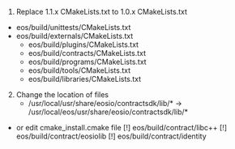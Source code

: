 1. Replace 1.1.x CMakeLists.txt to 1.0.x CMakeLists.txt
  - eos/build/unittests/CMakeLists.txt
  - eos/build/externals/CMakeLists.txt
	- eos/build/plugins/CMakeLists.txt
	- eos/build/contracts/CMakeLists.txt
	- eos/build/programs/CMakeLists.txt
	- eos/build/tools/CMakeLists.txt
	- eos/build/libraries/CMakeLists.txt

2. Change the location of files
	- /usr/local/usr/share/eosio/contractsdk/lib/* -> /usr/local/eos/usr/share/eosio/contractsdk/lib/*
  - or edit cmake_install.cmake file
			[!] eos/build/contract/libc++
			[!] eos/build/contract/eosiolib
			[!] eos/build/contract/identity

